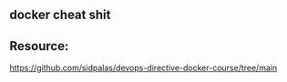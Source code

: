 ## docker cheat shit
## Resource:
https://github.com/sidpalas/devops-directive-docker-course/tree/main
